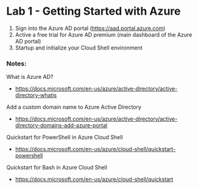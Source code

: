 # Lab 1 - Getting Started with Azure

1. Sign into the Azure AD portal (https://aad.portal.azure.com)
2. Active a free trial for Azure AD premium (main dashboard of the Azure AD portal)
3. Startup and initialize your Cloud Shell environment

### Notes:

What is Azure AD?
* https://docs.microsoft.com/en-us/azure/active-directory/active-directory-whatis

Add a custom domain name to Azure Active Directory
* https://docs.microsoft.com/en-us/azure/active-directory/active-directory-domains-add-azure-portal

Quickstart for PowerShell in Azure Cloud Shell
* https://docs.microsoft.com/en-us/azure/cloud-shell/quickstart-powershell

Quickstart for Bash in Azure Cloud Shell
* https://docs.microsoft.com/en-us/azure/cloud-shell/quickstart
